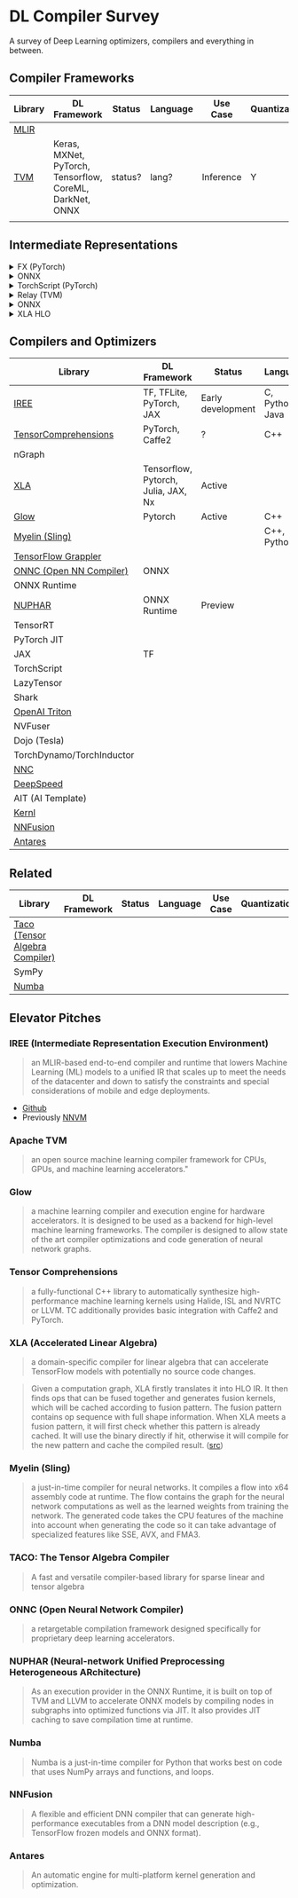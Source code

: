 # DL Compiler Survey
A survey of Deep Learning optimizers, compilers and everything in between.


<H2>Compiler Frameworks</H2>

| Library       | DL Framework  | Status | Language | Use Case | Quantization | Sparsity | Distributed  | OSS | Platform |
| ------------- | ------------- | ------ | -------- | -------- | ------------ | -------- | ------------ | --- | -------- |
| [MLIR]()  |   | 
| [TVM](https://tvm.apache.org/) | Keras, MXNet, PyTorch, Tensorflow, CoreML, DarkNet, ONNX | status? | lang? | Inference | Y | ? | ? | Y | CPUs, GPUs and accelerators
| | |

<H2>Intermediate Representations</H2>

<details>
  <summary>FX (PyTorch)</summary>
 
  * Represents a program as a DAG
  * Uses SSA
  * Nodes are operations (Python call-site: Module, Method, function)
  * Edges are values
</details>
<details>
  <summary>ONNX</summary>
</details>
<details>
  <summary>TorchScript (PyTorch)</summary>
 
  * "the IR is represented in structured control flow composed of ifs & loops"

</details>
<details>
  <summary>Relay (TVM)</summary>
</details>
<details>
  <summary>ONNX</summary>
</details>
<details>
  <summary>XLA HLO</summary>
</details>

<H2>Compilers and Optimizers</H2>

| Library       | DL Framework  | Status | Language | Use Case | Quantization | Sparsity | Distributed  | OSS | Platform | Compiler FW | IR | Mixed Precision
| ------------- | ------------- | ------ | -------- | -------- | ------------ | -------- | ------------ | --- | -------- | ----------- | -- | ---------------
| [IREE](https://github.com/iree-org/iree)  | TF, TFLite, PyTorch, JAX | Early development | C, Python, Java | Training, Inference | N | N | ? | Y | ? | MLIR |
| [TensorComprehensions](https://github.com/facebookresearch/TensorComprehensions) | PyTorch, Caffe2 | ? | C++ | Inference | ? | ? | ? | Y | ? | - |
| nGraph  |   |
| [XLA](https://www.tensorflow.org/xla/)  | Tensorflow, Pytorch, Julia, JAX, Nx | Active | 
| [Glow](https://github.com/pytorch/glow) | Pytorch | Active | C++ | Inference | Y | ? | ? | Y | Accelerators | - |
| [Myelin (Sling)](https://github.com/ringgaard/sling/blob/master/doc/guide/myelin.md) | | | C++, Python | Training, Inference | 
| [TensorFlow Grappler](https://www.tensorflow.org/guide/graph_optimization#overview) | |
| [ONNC (Open NN Compiler)](https://onnc.ai/#) | ONNX | 
| ONNX Runtime | |
| [NUPHAR](https://github.com/microsoft/onnxruntime-openenclave/blob/openenclave-public/docs/execution_providers/Nuphar-ExecutionProvider.md) | ONNX Runtime | Preview 
| TensorRT | |
| PyTorch JIT | |
| JAX | TF | 
| TorchScript | |
| LazyTensor | |
| Shark | |
| [OpenAI Triton](https://github.com/openai/triton) | | 
| NVFuser | | 
| Dojo (Tesla) | |
| TorchDynamo/TorchInductor ||
| [NNC](https://dev-discuss.pytorch.org/t/nnc-walkthrough-how-pytorch-ops-get-fused/125/4) | |
| [DeepSpeed](https://github.com/microsoft/DeepSpeed) | | 
| AIT (AI Template) | | 
| [Kernl](https://github.com/ELS-RD/kernl/) | |
| [NNFusion](https://github.com/microsoft/nnfusion) | |
| [Antares](https://github.com/microsoft/antares) | |

<H2>Related</H2>

| Library       | DL Framework  | Status | Language | Use Case | Quantization | Sparsity | Distributed  | OSS | Platform | Compiler FW |
| ------------- | ------------- | ------ | -------- | -------- | ------------ | -------- | ------------ | --- | -------- | ----------- |
| [Taco (Tensor Algebra Compiler)](http://tensor-compiler.org/index.html) | |
| SymPy |
| [Numba](https://numba.pydata.org/numba-doc/latest/user/5minguide.html) | |

<H2> Elevator Pitches </H2>
<H3>IREE (Intermediate Representation Execution Environment)</H3>

> an MLIR-based end-to-end compiler and runtime that lowers Machine Learning (ML) models to a unified IR that scales up to meet the needs of the datacenter and down to satisfy the constraints and special considerations of mobile and edge deployments.
* [Github](https://github.com/apache/tvm)
* Previously [NNVM](https://github.com/dmlc/nnvm) 

<H3>Apache TVM</H3>

> an open source machine learning compiler framework for CPUs, GPUs, and machine learning accelerators."
 
<H3>Glow</H3>

> a machine learning compiler and execution engine for hardware accelerators. It is designed to be used as a backend for high-level machine learning frameworks. The compiler is designed to allow state of the art compiler optimizations and code generation of neural network graphs.
 
<H3>Tensor Comprehensions</H3>

> a fully-functional C++ library to automatically synthesize high-performance machine learning kernels using Halide, ISL and NVRTC or LLVM. TC additionally provides basic integration with Caffe2 and PyTorch.
 
<H3>XLA (Accelerated Linear Algebra)</H3>

> a domain-specific compiler for linear algebra that can accelerate TensorFlow models with potentially no source code changes.

> Given a computation graph, XLA firstly translates it into HLO IR.
It then finds ops that can be fused together and generates fusion kernels, which will be cached according to fusion pattern.
The fusion pattern contains op sequence with full shape information. 
When XLA meets a fusion pattern, it will first check whether this pattern is already cached. 
It will use the binary directly if hit, otherwise it will compile for the new pattern and cache the compiled result. ([src](https://arxiv.org/pdf/2103.05288.pdf))

<H3>Myelin (Sling)</H3>

> a just-in-time compiler for neural networks. It compiles a flow into x64 assembly code at runtime. The flow contains the graph for the neural network computations as well as the learned weights from training the network. The generated code takes the CPU features of the machine into account when generating the code so it can take advantage of specialized features like SSE, AVX, and FMA3.

<H3> TACO: The Tensor Algebra Compiler </H3>

> A fast and versatile compiler-based library for sparse linear and tensor algebra

<H3> ONNC (Open Neural Network Compiler) </H3>

> a retargetable compilation framework designed specifically for proprietary deep learning accelerators.

<H3> NUPHAR (Neural-network Unified Preprocessing Heterogeneous ARchitecture) </H3>

> As an execution provider in the ONNX Runtime, it is built on top of TVM and LLVM to accelerate ONNX models by compiling nodes in subgraphs into optimized functions via JIT. It also provides JIT caching to save compilation time at runtime.

<H3> Numba </H3>

> Numba is a just-in-time compiler for Python that works best on code that uses NumPy arrays and functions, and loops.

<H3> NNFusion </H3>

> A flexible and efficient DNN compiler that can generate high-performance executables from a DNN model description (e.g., TensorFlow frozen models and ONNX format).

<H3> Antares </H3>

> An automatic engine for multi-platform kernel generation and optimization.

